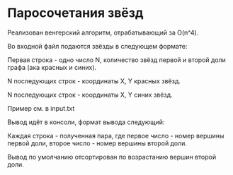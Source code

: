 # Паросочетания звёзд

Реализован венгерский алгоритм, отрабатывающий за O(n^4).

Во входной файл подаются звёзды в следующем формате:

Первая строка - одно число N, количество звёзд первой и второй доли графа (ака красных и синих).

N последующих строк - координаты X, Y красных звёзд.

N последующих строк - координаты X, Y синих звёзд.

Пример см. в input.txt

Вывод идёт в консоли, формат вывода следующий:

Каждая строка - полученная пара, где первое число - номер вершины первой доли, второе число - номер вершины второй доли.

Вывод по умолчанию отсортирован по возрастанию вершин второй доли.
